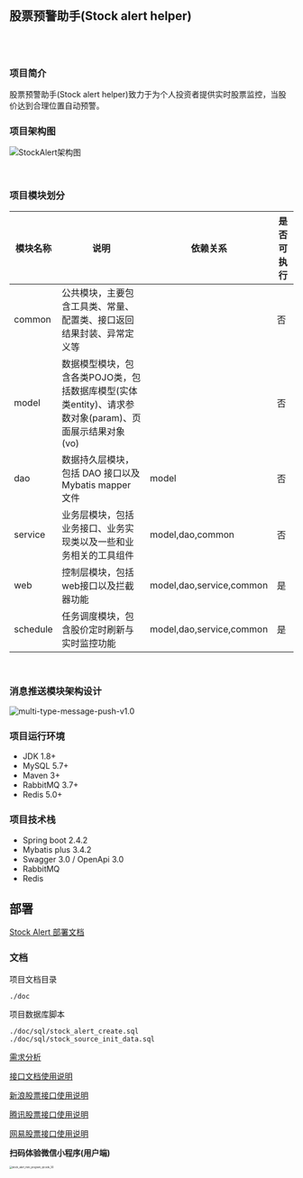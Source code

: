 ## 股票预警助手(Stock alert helper)  


​    
​    
### 项目简介  

股票预警助手(Stock alert helper)致力于为个人投资者提供实时股票监控，当股价达到合理位置自动预警。  

### 项目架构图  

![StockAlert架构图](https://cdn.jsdelivr.net/gh/Flying9001/images/pic/20210707112248.jpg)

​     

### 项目模块划分  

| 模块名称 | 说明                                                         | 依赖关系                 | 是否可执行 |
| -------- | ------------------------------------------------------------ | ------------------------ | ---------- |
| common   | 公共模块，主要包含工具类、常量、配置类、接口返回结果封装、异常定义等 |                          | 否         |
| model    | 数据模型模块，包含各类POJO类，包括数据库模型(实体类entity)、请求参数对象(param)、页面展示结果对象(vo) |                          | 否         |
| dao      | 数据持久层模块，包括 DAO 接口以及 Mybatis mapper 文件        | model                    | 否         |
| service  | 业务层模块，包括业务接口、业务实现类以及一些和业务相关的工具组件 | model,dao,common         | 否         |
| web      | 控制层模块，包括web接口以及拦截器功能                        | model,dao,service,common | 是         |
| schedule | 任务调度模块，包含股价定时刷新与实时监控功能                 | model,dao,service,common | 是         |

​    

### 消息推送模块架构设计

![multi-type-message-push-v1.0](https://cdn.jsdelivr.net/gh/Flying9001/images/pic2023/multi-type-message-push-v1.0.jpg)



### 项目运行环境  

- JDK 1.8+  
- MySQL 5.7+  
- Maven 3+  
- RabbitMQ 3.7+  
- Redis 5.0+  



### 项目技术栈  

- Spring boot 2.4.2  
- Mybatis plus 3.4.2  
- Swagger 3.0 / OpenApi 3.0  
- RabbitMQ  
- Redis  

## 部署

[Stock Alert 部署文档](./doc/stock_alert_deploy_doc.md) 

   

### 文档  

项目文档目录  

```
./doc
```

项目数据库脚本  

```
./doc/sql/stock_alert_create.sql
./doc/sql/stock_source_init_data.sql
```

[需求分析](./doc/requirement_analysis.md)  

[接口文档使用说明](./doc/api_docs.md "./doc/api_docs.md")  

[新浪股票接口使用说明](./doc/stock_api_sina.md "./doc/stock_api_sina.md")  

[腾讯股票接口使用说明](./doc/stock_api_tencent.md "./doc/stock_api_tencent.md")  

[网易股票接口使用说明](./doc/stock_api_netease.md "./doc/stock_api_netease.md")  

**扫码体验微信小程序(用户端)**

<img src="https://cdn.jsdelivr.net/gh/Flying9001/images/pic2023/stock_alert_mini_program_qrcode_30.jpg" alt="stock_alert_mini_program_qrcode_30" style="zoom:30%;" />





